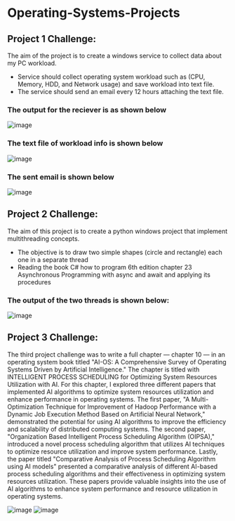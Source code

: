 # Operating-Systems-Projects

## Project 1 Challenge:
The aim of the project is to create a windows service to collect data about my PC workload.
* Service should collect operating system workload such as (CPU, Memory, HDD, and Network usage) and save workload into text file.
* The service should send an email every 12 hours attaching the text file.

### The output for the reciever is as shown below 

![image](https://user-images.githubusercontent.com/101527083/224385937-1035a7c5-1f1f-47d0-97b0-2bf474e35264.png)


### The text file of workload info is shown below 

![image](https://user-images.githubusercontent.com/101527083/224386213-5603267a-6efa-4d24-928f-737c4a664b76.png)


### The sent email is shown below 

![image](https://user-images.githubusercontent.com/101527083/224386436-7d3c29bc-d52f-44ec-ba0b-d67ec92e8000.png)


## Project 2 Challenge:
The aim of this project is to create a python windows project that implement multithreading concepts.
* The objective is to draw two simple shapes (circle and rectangle) each one in a separate thread
* Reading the book C# how to program 6th edition chapter 23 Asynchronous Programming with async and await and applying its procedures 

### The output of the two threads is shown below:


![image](https://user-images.githubusercontent.com/101527083/224399749-a4c41bfe-3ad4-4e88-8770-eb909d82b5c5.png)

## Project 3 Challenge:

The third project challenge was to write a full chapter — chapter 10 — in an operating system book titled "AI-OS: A Comprehensive Survey of Operating Systems Driven by Artificial Intelligence." The chapter is titled with INTELLIGENT PROCESS SCHEDULING for Optimizing System Resources Utilization with AI. For this chapter, I explored three different papers that implemented AI algorithms to optimize system resources utilization and enhance performance in operating systems. The first paper, "A Multi-Optimization Technique for Improvement of Hadoop Performance with a Dynamic Job Execution Method Based on Artificial Neural Network," demonstrated the potential for using AI algorithms to improve the efficiency and scalability of distributed computing systems. The second paper, "Organization Based Intelligent Process Scheduling Algorithm (OIPSA)," introduced a novel process scheduling algorithm that utilizes AI techniques to optimize resource utilization and improve system performance. Lastly, the paper titled "Comparative Analysis of Process Scheduling Algorithm using AI models" presented a comparative analysis of different AI-based process scheduling algorithms and their effectiveness in optimizing system resources utilization. These papers provide valuable insights into the use of AI algorithms to enhance system performance and resource utilization in operating systems.

![image](https://user-images.githubusercontent.com/101527083/236533979-a09cbe54-c6d1-40f7-a704-f5975c6b1bbf.png)
![image](https://user-images.githubusercontent.com/101527083/236534455-aa85b9fb-862f-4e1f-9cb6-28132d50cfcb.png)

